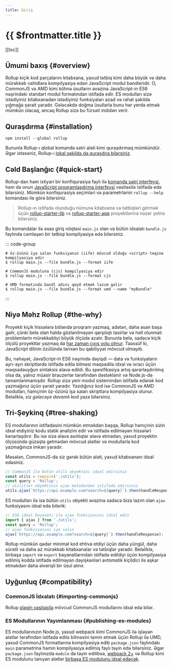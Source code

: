 ```yaml
---
title: Giriş
---
```


# {{ $frontmatter.title }}

[[toc]]

## Ümumi baxış {#overview}

Rollup kiçik kod parçalarını kitabxana, yaxud tətbiq kimi daha böyük və daha mürəkkəb vahidlərə kompilyasiya edən JavaScript modul bandleridir. O, CommonJS və AMD kimi köhnə üsulların əvəzinə JavaScript-in ES6 nəşrindəki standart modul formatından istifadə edir. ES modulları sizə istədiyiniz kitabxanadan istədiyiniz funksiyaları azad və rahat şəkildə yığmağa şərait yaradır. Gələcəkdə doğma üsullarla bunu hər yerdə etmək mümkün olacaq, ancaq Rollup sizə bu fürsəti indidən verir.

## Quraşdırma {#installation}

```shell
npm install --global rollup
```

Bununla Rollup-ı qlobal komanda sətri aləti kimi quraşdırmaq mümkündür. Əgər istəsəniz, Rollup-ı [lokal şəkildə də quraşdıra bilərsiniz](../tutorial/index.md#installing-rollup-locally).

## Cəld Başlanğıc {#quick-start}

Rollup-dan həm ixtiyari bir konfiqurasiya faylı ilə [komanda sətri interfeysi](../command-line-interface/index.md), həm də onun [JavaScript proqramlaşdırma interfeysi](../javascript-api/index.md) vasitəsilə istifadə edə bilərsiniz. Mümkün konfiqurasiya seçimləri və parametrlərini `rollup --help` komandası ilə görə bilərsiniz.

> Rollup-ın istifadə olunduğu nümunə kitabxana və tətbiqləri görmək üçün [rollup-starter-lib](https://github.com/rollup/rollup-starter-lib) və [rollup-starter-app](https://github.com/rollup/rollup-starter-app) proyektlərinə nəzər yetirə bilərsiniz.

Bu komandalar ilə əsas giriş nöqtəsi `main.js` olan və bütün idxalatı `bundle.js` faylında cəmləşən bir tətbiqi kompilyasiya edə bilərsiniz.

::: code-group

```shell [Brauzerlər üçün:]
# öz-özünü işə salan funksiyanın (iife) mövcud olduğu <script> teqinə kompilyasiya edir
$ rollup main.js --file bundle.js --format iife
```

```shell [Node.js üçün:]
# CommonJS moduluna (cjs) kompilyasiya edir
$ rollup main.js --file bundle.js --format cjs
```

```shell [Həm brauzerlər, həm də Node.js üçün:]
# UMD formatında bandl adını qeyd etmək lazım gəlir
$ rollup main.js --file bundle.js --format umd --name "myBundle"
```

:::

## Niyə Məhz Rollup {#the-why}

Proyekti kiçik hissələrə böləndə proqram yazmaq, adətən, daha asan başa gəlir, çünki belə olan halda gözlənilməyən qarşılıqlı təsirlər və həll olunmalı problemlərin mürəkkəbliyi böyük ölçüdə azalır. Bununla belə, sadəcə kiçik ölçülü proyektlər yazmaq da [hər zaman çıxış yolu olmur](https://medium.com/@Rich_Harris/small-modules-it-s-not-quite-that-simple-3ca532d65de4). Təəssüf ki, JavaScript dilinin özülündə tarixən bu qabiliyyət mövcud olmayıb.

Bu, nəhayət, JavaScript-in ES6 nəşrində dəyişdi — data və funksiyaların ayrı-ayrı skriptlərdə istifadə edilə bilməsi məqsədilə idxal və ixracı üçün məqsədəuyğun sintaksis əlavə edildi. Bu spesifikasiya artıq qərarlaşdırılmış olsa da, yalnız müasir brauzerlər tərəfindən dəstəklənir və Node.js-də tamamlanmamışdır. Rollup sizə yeni modul sistemindən istifadə edərək kod yazmağınız üçün şərait yaradır. Yazdığınız kod isə CommonJS və AMD modulları, həmçinin öz-özünü işə salan skriptlərə kompilyasiya olunur. Beləliklə, siz _gələcəyə davamlı_ kod yaza bilərsiniz.

## Tri-Şeykinq {#tree-shaking}

ES modullarının istifadəsini mümkün etməkdən başqa, Rollup həmçinin sizin idxal etdiyiniz kodu statik analizini edir və istifadə edilməyən hissələri kənarlaşdırır. Bu isə sizə əlavə asılılıqlar əlavə etmədən, yaxud proyektin ölçüsündə güzəştə getmədən mövcud alətlər və modullarla kod yazmağınıza imkan yaradır.

Məsələn, CommonJS-də siz gərək bütün aləti, yaxud kitabxananı idxal edəsiniz.

```js
// CommonJS ilə bütün utils obyektini idxal edirsiniz
const utils = require('./utils');
const query = 'Rollup';
// utilitler obyektinin ajax metodundan istifadə edirsiniz
utils.ajax(`https://api.example.com?search=${query}`).then(handleResponse);
```

ES modulları ilə isə bütün `utils` obyekti əvəzinə sadəcə bizə lazım olan `ajax` funksiyasını idxal edə bilərik:

```js
// ES6 idxal bəyanatı ilə ajax funksiyasını idxal edin
import { ajax } from './utils';
const query = 'Rollup';
// ajax funksiyasını işə salın
ajax(`https://api.example.com?search=${query}`).then(handleResponse);
```

Rollup mümkün qədər minimal kod ehtiva etdiyi üçün daha yüngül, daha sürətli və daha az mürəkkəb kitabxanalar və tətbiqlər yaradır. Beləliklə, birbaşa `import` və `export` bəyanatlarından istifadə edildiyi üçün kompilyasiya edilmiş kodda istifadə edilməyən dəyişkənləri avtomatik kiçildici ilə aşkar etməkdən daha əlverişli bir üsul alınır.

## Uyğunluq {#compatibility}

### CommonJS İdxalatı {#importing-commonjs}

Rollup [plagin vasitəsilə](https://github.com/rollup/plugins/tree/master/packages/commonjs) mövcud CommonJS modullarını idxal edə bilər.

### ES Modullarının Yayımlanması {#publishing-es-modules}

ES modullarınızın Node.js, yaxud webpack kimi CommonJS ilə işləyən alətlər tərəfindən istifadə edilə bilməsini təmin etmək üçün Rollup ilə UMD, yaxud CommonJS formatlarına kompilyasiya edib `package.json` faylındakı `main` parametrinə həmin kompilyasiya edilmiş faylı təyin edə bilərsiniz. Əgər `package.json` faylınızda `module` da təyin edilibsə, [webpack 2+](https://webpack.js.org/) və Rollup kimi ES modulunu tanıyan alətlər [birbaşa ES modulunu idxal edəcək](https://github.com/rollup/rollup/wiki/pkg.module).
